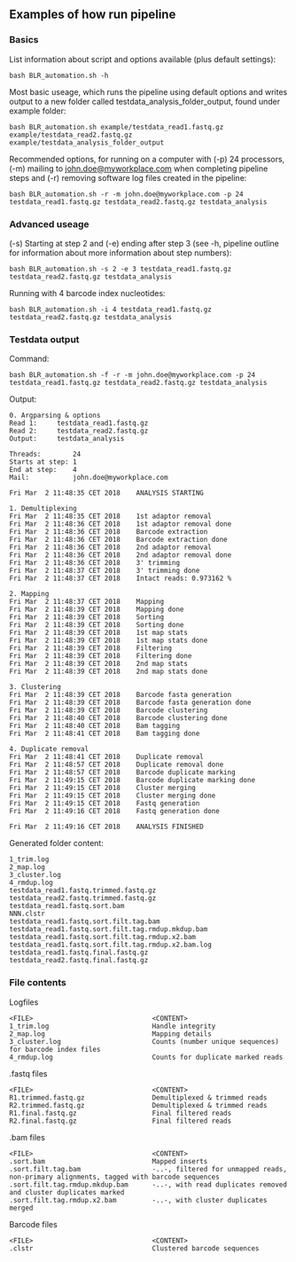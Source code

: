 ## Examples of how run pipeline

### Basics

List information about script and options available (plus default settings):

```
bash BLR_automation.sh -h
```

Most basic useage, which runs the pipeline using default options and writes output to a new folder called 
testdata_analysis_folder_output, found under example folder:

```
bash BLR_automation.sh example/testdata_read1.fastq.gz example/testdata_read2.fastq.gz example/testdata_analysis_folder_output
```

Recommended options, for running on a computer with (-p) 24 processors, (-m) mailing 
to john.doe@myworkplace.com when completing pipeline steps and (-r) removing software log files created in the pipeline:

```
bash BLR_automation.sh -r -m john.doe@myworkplace.com -p 24 testdata_read1.fastq.gz testdata_read2.fastq.gz testdata_analysis
```

### Advanced useage

(-s) Starting at step 2 and (-e) ending after step 3 (see -h, pipeline outline for information about more information 
about step numbers):

```
bash BLR_automation.sh -s 2 -e 3 testdata_read1.fastq.gz testdata_read2.fastq.gz testdata_analysis
```

Running with 4 barcode index nucleotides:

```
bash BLR_automation.sh -i 4 testdata_read1.fastq.gz testdata_read2.fastq.gz testdata_analysis
```

### Testdata output

Command:

```
bash BLR_automation.sh -f -r -m john.doe@myworkplace.com -p 24 testdata_read1.fastq.gz testdata_read2.fastq.gz testdata_analysis
```

Output:

```
0. Argparsing & options
Read 1:		testdata_read1.fastq.gz
Read 2:		testdata_read2.fastq.gz
Output:		testdata_analysis
 
Threads:	    24
Starts at step:	1
End at step:	4
Mail:           john.doe@myworkplace.com
 
Fri Mar  2 11:48:35 CET 2018	ANALYSIS STARTING
 
1. Demultiplexing
Fri Mar  2 11:48:35 CET 2018	1st adaptor removal
Fri Mar  2 11:48:36 CET 2018	1st adaptor removal done
Fri Mar  2 11:48:36 CET 2018	Barcode extraction
Fri Mar  2 11:48:36 CET 2018	Barcode extraction done
Fri Mar  2 11:48:36 CET 2018	2nd adaptor removal
Fri Mar  2 11:48:36 CET 2018	2nd adaptor removal done
Fri Mar  2 11:48:36 CET 2018	3' trimming
Fri Mar  2 11:48:37 CET 2018	3' trimming done
Fri Mar  2 11:48:37 CET 2018	Intact reads: 0.973162 %
 
2. Mapping
Fri Mar  2 11:48:37 CET 2018	Mapping
Fri Mar  2 11:48:39 CET 2018	Mapping done
Fri Mar  2 11:48:39 CET 2018	Sorting
Fri Mar  2 11:48:39 CET 2018	Sorting done
Fri Mar  2 11:48:39 CET 2018	1st map stats
Fri Mar  2 11:48:39 CET 2018	1st map stats done
Fri Mar  2 11:48:39 CET 2018	Filtering
Fri Mar  2 11:48:39 CET 2018	Filtering done
Fri Mar  2 11:48:39 CET 2018	2nd map stats
Fri Mar  2 11:48:39 CET 2018	2nd map stats done
 
3. Clustering
Fri Mar  2 11:48:39 CET 2018	Barcode fasta generation
Fri Mar  2 11:48:39 CET 2018	Barcode fasta generation done
Fri Mar  2 11:48:39 CET 2018	Barcode clustering
Fri Mar  2 11:48:40 CET 2018	Barcode clustering done
Fri Mar  2 11:48:40 CET 2018	Bam tagging
Fri Mar  2 11:48:41 CET 2018	Bam tagging done
 
4. Duplicate removal
Fri Mar  2 11:48:41 CET 2018	Duplicate removal
Fri Mar  2 11:48:57 CET 2018	Duplicate removal done
Fri Mar  2 11:48:57 CET 2018	Barcode duplicate marking
Fri Mar  2 11:49:15 CET 2018	Barcode duplicate marking done
Fri Mar  2 11:49:15 CET 2018	Cluster merging
Fri Mar  2 11:49:15 CET 2018	Cluster merging done
Fri Mar  2 11:49:15 CET 2018	Fastq generation
Fri Mar  2 11:49:16 CET 2018	Fastq generation done
 
Fri Mar  2 11:49:16 CET 2018	ANALYSIS FINISHED
```

Generated folder content:

```
1_trim.log						
2_map.log						
3_cluster.log					
4_rmdup.log								
testdata_read1.fastq.trimmed.fastq.gz
testdata_read2.fastq.trimmed.fastq.gz
testdata_read1.fastq.sort.bam
NNN.clstr
testdata_read1.fastq.sort.filt.tag.bam
testdata_read1.fastq.sort.filt.tag.rmdup.mkdup.bam
testdata_read1.fastq.sort.filt.tag.rmdup.x2.bam
testdata_read1.fastq.sort.filt.tag.rmdup.x2.bam.log
testdata_read1.fastq.final.fastq.gz	
testdata_read2.fastq.final.fastq.gz

```

### File contents

Logfiles

```
<FILE>                              <CONTENT>
1_trim.log                          Handle integrity
2_map.log                           Mapping details 
3_cluster.log                       Counts (number unique sequences) for barcode index files
4_rmdup.log                         Counts for duplicate marked reads

```
.fastq files
```					
<FILE>                              <CONTENT>		
R1.trimmed.fastq.gz                 Demultiplexed & trimmed reads
R2.trimmed.fastq.gz                 Demultiplexed & trimmed reads
R1.final.fastq.gz                   Final filtered reads
R2.final.fastq.gz                   Final filtered reads

```
.bam files
```	
<FILE>                              <CONTENT>
.sort.bam                           Mapped inserts
.sort.filt.tag.bam                  -..-, filtered for unmapped reads, non-primary alignments, tagged with barcode sequences
.sort.filt.tag.rmdup.mkdup.bam      -..-, with read duplicates removed and cluster duplicates marked
.sort.filt.tag.rmdup.x2.bam         -..-, with cluster duplicates merged

```
Barcode files
```	
<FILE>                              <CONTENT>
.clstr                              Clustered barcode sequences 
```